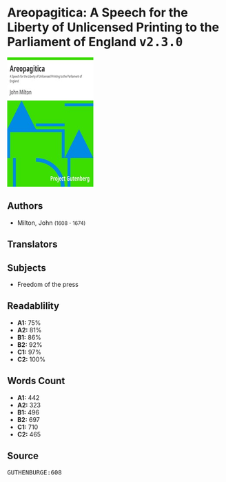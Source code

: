 # Areopagitica: A Speech for the Liberty of Unlicensed Printing to the Parliament of England <kbd>v2.3.0</kbd>

![](./cover.medium.jpg "")

## Authors


 - Milton, John <small>(1608 - 1674)</small>

## Translators



## Subjects


 - Freedom of the press

## Readablility


 - **A1:** 75%
 - **A2:** 81%
 - **B1:** 86%
 - **B2:** 92%
 - **C1:** 97%
 - **C2:** 100%

## Words Count


 - **A1:** 442
 - **A2:** 323
 - **B1:** 496
 - **B2:** 697
 - **C1:** 710
 - **C2:** 465

## Source


<kbd>GUTHENBURGE:608</kbd>

